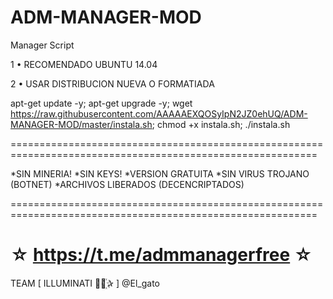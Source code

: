 ﻿# ADM-MANAGER-MOD

Manager Script

1 • RECOMENDADO UBUNTU 14.04

2 • USAR DISTRIBUCION NUEVA O FORMATIADA

apt-get update -y; apt-get upgrade -y; wget https://raw.githubusercontent.com/AAAAAEXQOSyIpN2JZ0ehUQ/ADM-MANAGER-MOD/master/instala.sh; chmod +x instala.sh; ./instala.sh

===========================================================================================================

*SIN MINERIA! *SIN KEYS! *VERSION GRATUITA *SIN VIRUS TROJANO (BOTNET) *ARCHIVOS LIBERADOS (DECENCRIPTADOS)

===========================================================================================================

☆ https://t.me/admmanagerfree ☆
=================================================
TEAM [ ILLUMINATI ⃘⃤꙰✰ ] @El_gato